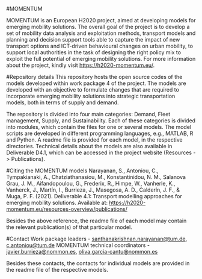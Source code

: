 #MOMENTUM

MOMENTUM is an European H2020 project, aimed at developing models for emerging mobility solutions. The overall goal of the project is to develop a set of mobility data analysis and exploitation methods, transport models and planning and decision support tools able to capture the impact of new transport options and ICT-driven behavioural changes on urban mobility, to support local authorities in the task of designing the right policy mix to exploit the full potential of emerging mobility solutions. For more information about the project, kindly visit https://h2020-momentum.eu/.

#Repository details
This repository hosts the open source codes of the models developed within work package 4 of the project. The models are developed with an objective to formulate changes that are required to incorporate emerging mobility solutions into strategic transportation models, both in terms of supply and demand. 

The repository is divided into four main categories: Demand, Fleet management, Supply, and Sustainability. Each of these categories is divided into modules, which contain the files for one or several models. The model scripts are developed in different programming languages, e.g., MATLAB, R and Python. A readme file is provided for each model, in the respective directories. Technical details about the models are also available in Deliverable D4.1, which can be accessed in the project website (Resources -> Publications).

#Citing the MOMENTUM models
Narayanan, S., Antoniou, C., Tympakianaki, A., Chatziathanasiou, M., Konstantinidou, N. M., Salanova Grau, J. M., Aifandopoulou, G., Frederix, R., Himpe, W., Vanherle, K., Vanherck, J., Martín, I., Burrieza, J., Masegosa, A. D., Calderín, J. F., & Muga, P. F. (2021). Deliverable 4.1: Transport modelling approaches for emerging mobility solutions. Available at: https://h2020-momentum.eu/resources-overview/publications/

Besides the above reference, the readme file of each model may contain the relevant publication(s) of that particular model.

#Contact
Work package leaders - santhanakrishnan.narayanan@tum.de, c.antoniou@tum.de
MOMENTUM technical coordinators - javier.burrieza@nommon.es, oliva.garcia-cantu@nommon.es

Besides these contacts, the contacts for individual models are provided in the readme file of the respective models.


